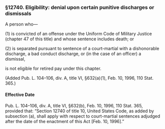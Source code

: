 ### §12740. Eligibility: denial upon certain punitive discharges or dismissals ###

A person who—

(1) is convicted of an offense under the Uniform Code of Military Justice (chapter 47 of this title) and whose sentence includes death; or

(2) is separated pursuant to sentence of a court-martial with a dishonorable discharge, a bad conduct discharge, or (in the case of an officer) a dismissal,

is not eligible for retired pay under this chapter.

(Added Pub. L. 104–106, div. A, title VI, §632(a)(1), Feb. 10, 1996, 110 Stat. 365.)

#### Effective Date ####

Pub. L. 104–106, div. A, title VI, §632(b), Feb. 10, 1996, 110 Stat. 365, provided that: “Section 12740 of title 10, United States Code, as added by subsection (a), shall apply with respect to court-martial sentences adjudged after the date of the enactment of this Act [Feb. 10, 1996].”